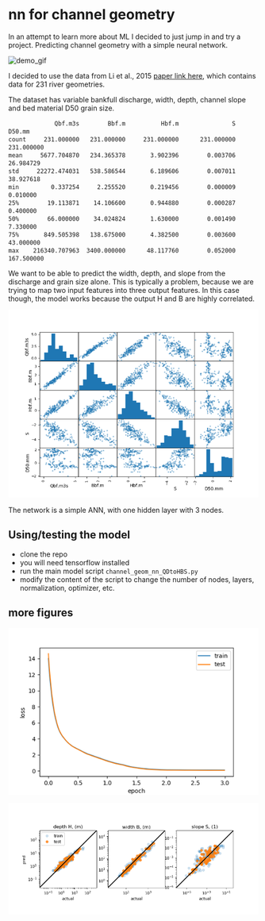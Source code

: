 # nn for channel geometry

In an attempt to learn more about ML I decided to just jump in and try a project.
Predicting channel geometry with a simple neural network.

<img src="https://github.com/amoodie/channel_geom_nn/blob/master/demo/training/output.gif" alt="demo_gif">

I decided to use the data from Li et al., 2015 [paper link here](https://www.tandfonline.com/doi/abs/10.1080/00221686.2014.939113), which contains data for 231 river geometries.

The dataset has variable bankfull discharge, width, depth, channel slope and bed material D50 grain size.
```
             Qbf.m3s        Bbf.m          Hbf.m               S         D50.mm
count     231.000000   231.000000     231.000000      231.000000     231.000000
mean     5677.704870   234.365378       3.902396        0.003706      26.984729
std     22272.474031   538.586544       6.189606        0.007011      38.927618
min         0.337254     2.255520       0.219456        0.000009       0.010000
25%        19.113871    14.106600       0.944880        0.000287       0.400000
50%        66.000000    34.024824       1.630000        0.001490       7.330000
75%       849.505398   138.675000       4.382500        0.003600      43.000000
max    216340.707963  3400.000000      48.117760        0.052000     167.500000
```

We want to be able to predict the width, depth, and slope from the discharge and grain size alone.
This is typically a problem, because we are trying to map two input features into three output features.
In this case though, the model works because the output H and B are highly correlated. 

![correlation](https://github.com/amoodie/channel_geom_nn/blob/master/figures/scatter.png)

The network is a simple ANN, with one hidden layer with 3 nodes.

## Using/testing the model
* clone the repo
* you will need tensorflow installed
* run the main model script `channel_geom_nn_QDtoHBS.py`
* modify the content of the script to change the number of nodes, layers, normalization, optimizer, etc.


## more figures

![correlation](https://github.com/amoodie/channel_geom_nn/blob/master/figures/train.png)

![correlation](https://github.com/amoodie/channel_geom_nn/blob/master/figures/compare.png)